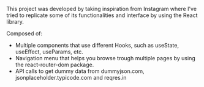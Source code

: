 This project was developed by taking inspiration from Instagram where I've tried to replicate some of its functionalities and interface by using the React library. 

Composed of:
- Multiple components that use different Hooks, such as useState, useEffect, useParams, etc. 
- Navigation menu that helps you browse trough multiple pages by using the react-router-dom package.
- API calls to get dummy data from dummyjson.com, jsonplaceholder.typicode.com and reqres.in
